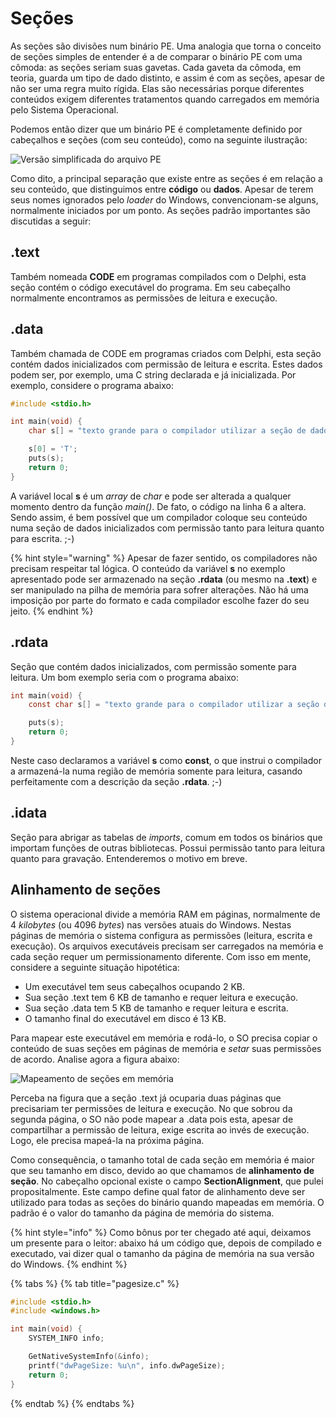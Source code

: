 # Seções

As seções são divisões num binário PE. Uma analogia que torna o conceito de seções simples de entender é a de comparar o binário PE com uma cômoda: as seções seriam suas gavetas. Cada gaveta da cômoda, em teoria, guarda um tipo de dado distinto, e assim é com as seções, apesar de não ser uma regra muito rígida. Elas são necessárias porque diferentes conteúdos exigem diferentes tratamentos quando carregados em memória pelo Sistema Operacional.

Podemos então dizer que um binário PE é completamente definido por cabeçalhos e seções \(com seu conteúdo\), como na seguinte ilustração:

![Vers&#xE3;o simplificada do arquivo PE](../.gitbook/assets/cabsec_fig3.png)

Como dito, a principal separação que existe entre as seções é em relação a seu conteúdo, que distinguimos entre **código** ou **dados**. Apesar de terem seus nomes ignorados pelo _loader_ do Windows, convencionam-se alguns, normalmente iniciados por um ponto. As seções padrão importantes são discutidas a seguir:

## .text

Também nomeada **CODE** em programas compilados com o Delphi, esta seção contém o código executável do programa. Em seu cabeçalho normalmente encontramos as permissões de leitura e execução.

## .data

Também chamada de CODE em programas criados com Delphi, esta seção contém dados inicializados com permissão de leitura e escrita. Estes dados podem ser, por exemplo, uma C string declarada e já inicializada. Por exemplo, considere o programa abaixo:

```c
#include <stdio.h>

int main(void) {
    char s[] = "texto grande para o compilador utilizar a seção de dados";

    s[0] = 'T';
    puts(s);
    return 0;
}
```

A variável local **s** é um _array_ de _char_ e pode ser alterada a qualquer momento dentro da função _main\(\)_. De fato, o código na linha 6 a altera. Sendo assim, é bem possível que um compilador coloque seu conteúdo numa seção de dados inicializados com permissão tanto para leitura quanto para escrita. ;-\)

{% hint style="warning" %}
Apesar de fazer sentido, os compiladores não precisam respeitar tal lógica. O conteúdo da variável **s** no exemplo apresentado pode ser armazenado na seção **.rdata** \(ou mesmo na **.text**\) e ser manipulado na pilha de memória para sofrer alterações. Não há uma imposição por parte do formato e cada compilador escolhe fazer do seu jeito.
{% endhint %}

## .rdata

Seção que contém dados inicializados, com permissão somente para leitura. Um bom exemplo seria com o programa abaixo:

```c
int main(void) {
    const char s[] = "texto grande para o compilador utilizar a seção de dados";

    puts(s);
    return 0;
}
```

Neste caso declaramos a variável **s** como **const**, o que instrui o compilador a armazená-la numa região de memória somente para leitura, casando perfeitamente com a descrição da seção **.rdata**. ;-\)

## .idata

Seção para abrigar as tabelas de _imports_, comum em todos os binários que importam funções de outras bibliotecas. Possui permissão tanto para leitura quanto para gravação. Entenderemos o motivo em breve.

## Alinhamento de seções

O sistema operacional divide a memória RAM em páginas, normalmente de 4 _kilobytes_ \(ou 4096 _bytes_\) nas versões atuais do Windows. Nestas páginas de memória o sistema configura as permissões \(leitura, escrita e execução\). Os arquivos executáveis precisam ser carregados na memória e cada seção requer um permissionamento diferente. Com isso em mente, considere a seguinte situação hipotética:

* Um executável tem seus cabeçalhos ocupando 2 KB.
* Sua seção .text tem 6 KB de tamanho e requer leitura e execução.
* Sua seção .data tem 5 KB de tamanho e requer leitura e escrita.
* O tamanho final do executável em disco é 13 KB.

Para mapear este executável em memória e rodá-lo, o SO precisa copiar o conteúdo de suas seções em páginas de memória e _setar_ suas permissões de acordo. Analise agora a figura abaixo:

![Mapeamento de se&#xE7;&#xF5;es em mem&#xF3;ria](../.gitbook/assets/alinhamento.png)

Perceba na figura que a seção .text já ocuparia duas páginas que precisariam ter permissões de leitura e execução. No que sobrou da segunda página, o SO não pode mapear a .data pois esta, apesar de compartilhar a permissão de leitura, exige escrita ao invés de execução. Logo, ele precisa mapeá-la na próxima página.

Como consequência, o tamanho total de cada seção em memória é maior que seu tamanho em disco, devido ao que chamamos de **alinhamento de seção**. No cabeçalho opcional existe o campo **SectionAlignment**, que pulei propositalmente. Este campo define qual fator de alinhamento deve ser utilizado para todas as seções do binário quando mapeadas em memória. O padrão é o valor do tamanho da página de memória do sistema.

{% hint style="info" %}
Como bônus por ter chegado até aqui, deixamos um presente para o leitor: abaixo há um código que, depois de compilado e executado, vai dizer qual o tamanho da página de memória na sua versão do Windows.
{% endhint %}

{% tabs %}
{% tab title="pagesize.c" %}
```c
#include <stdio.h>
#include <windows.h>

int main(void) {
    SYSTEM_INFO info;

    GetNativeSystemInfo(&info);    
    printf("dwPageSize: %u\n", info.dwPageSize);
    return 0;
}
```
{% endtab %}
{% endtabs %}

